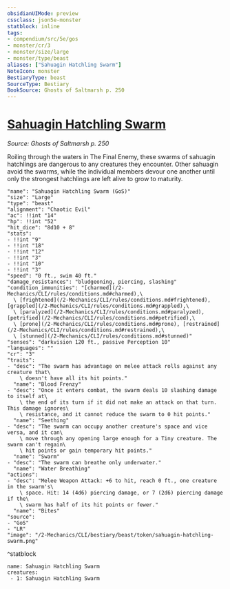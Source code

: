 ```yaml
---
obsidianUIMode: preview
cssclass: json5e-monster
statblock: inline
tags:
- compendium/src/5e/gos
- monster/cr/3
- monster/size/large
- monster/type/beast
aliases: ["Sahuagin Hatchling Swarm"]
NoteIcon: monster
BestiaryType: beast
SourceType: Bestiary
BookSource: Ghosts of Saltmarsh p. 250
---
```

# [Sahuagin Hatchling Swarm](2-Mechanics/CLI/bestiary/beast/sahuagin-hatchling-swarm-gos.md)
*Source: Ghosts of Saltmarsh p. 250*  

Roiling through the waters in The Final Enemy, these swarms of sahuagin hatchlings are dangerous to any creatures they encounter. Other sahuagin avoid the swarms, while the individual members devour one another until only the strongest hatchlings are left alive to grow to maturity.

```statblock
"name": "Sahuagin Hatchling Swarm (GoS)"
"size": "Large"
"type": "beast"
"alignment": "Chaotic Evil"
"ac": !!int "14"
"hp": !!int "52"
"hit_dice": "8d10 + 8"
"stats":
- !!int "9"
- !!int "18"
- !!int "12"
- !!int "3"
- !!int "10"
- !!int "3"
"speed": "0 ft., swim 40 ft."
"damage_resistances": "bludgeoning, piercing, slashing"
"condition_immunities": "[charmed](/2-Mechanics/CLI/rules/conditions.md#charmed),\
  \ [frightened](/2-Mechanics/CLI/rules/conditions.md#frightened), [grappled](/2-Mechanics/CLI/rules/conditions.md#grappled),\
  \ [paralyzed](/2-Mechanics/CLI/rules/conditions.md#paralyzed), [petrified](/2-Mechanics/CLI/rules/conditions.md#petrified),\
  \ [prone](/2-Mechanics/CLI/rules/conditions.md#prone), [restrained](/2-Mechanics/CLI/rules/conditions.md#restrained),\
  \ [stunned](/2-Mechanics/CLI/rules/conditions.md#stunned)"
"senses": "darkvision 120 ft., passive Perception 10"
"languages": ""
"cr": "3"
"traits":
- "desc": "The swarm has advantage on melee attack rolls against any creature that\
    \ doesn't have all its hit points."
  "name": "Blood Frenzy"
- "desc": "Once it enters combat, the swarm deals 10 slashing damage to itself at\
    \ the end of its turn if it did not make an attack on that turn. This damage ignores\
    \ resistance, and it cannot reduce the swarm to 0 hit points."
  "name": "Seething"
- "desc": "The swarm can occupy another creature's space and vice versa, and it can\
    \ move through any opening large enough for a Tiny creature. The swarm can't regain\
    \ hit points or gain temporary hit points."
  "name": "Swarm"
- "desc": "The swarm can breathe only underwater."
  "name": "Water Breathing"
"actions":
- "desc": "Melee Weapon Attack: +6 to hit, reach 0 ft., one creature in the swarm's\
    \ space. Hit: 14 (4d6) piercing damage, or 7 (2d6) piercing damage if the\
    \ swarm has half of its hit points or fewer."
  "name": "Bites"
"source":
- "GoS"
- "LR"
"image": "/2-Mechanics/CLI/bestiary/beast/token/sahuagin-hatchling-swarm.png"
```
^statblock

```encounter-table
name: Sahuagin Hatchling Swarm
creatures:
 - 1: Sahuagin Hatchling Swarm
```
